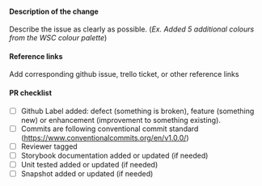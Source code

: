 
#### Description of the change
Describe the issue as clearly as possible. (_Ex. Added 5 additional colours from the WSC colour palette_)

#### Reference links
Add corresponding github issue, trello ticket, or other reference links

#### PR checklist
- [ ] Github Label added: defect (something is broken), feature (something new) or enhancement (improvement to something existing).
- [ ] Commits are following conventional commit standard (https://www.conventionalcommits.org/en/v1.0.0/)
- [ ] Reviewer tagged
- [ ] Storybook documentation added or updated (if needed)
- [ ] Unit tested added or updated (if needed)
- [ ] Snapshot added or updated (if needed)